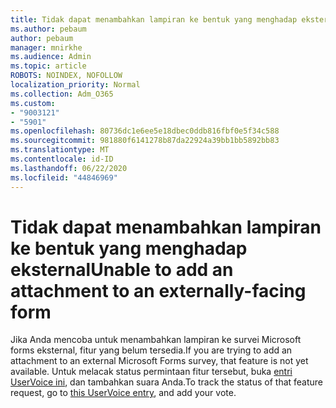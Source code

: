 ```yaml
---
title: Tidak dapat menambahkan lampiran ke bentuk yang menghadap eksternal
ms.author: pebaum
author: pebaum
manager: mnirkhe
ms.audience: Admin
ms.topic: article
ROBOTS: NOINDEX, NOFOLLOW
localization_priority: Normal
ms.collection: Adm_O365
ms.custom:
- "9003121"
- "5901"
ms.openlocfilehash: 80736dc1e6ee5e18dbec0ddb816fbf0e5f34c588
ms.sourcegitcommit: 981880f6141278b87da22924a39bb1bb5892bb83
ms.translationtype: MT
ms.contentlocale: id-ID
ms.lasthandoff: 06/22/2020
ms.locfileid: "44846969"
---
```

# <a name="unable-to-add-an-attachment-to-an-externally-facing-form"></a><span data-ttu-id="4f73e-102">Tidak dapat menambahkan lampiran ke bentuk yang menghadap eksternal</span><span class="sxs-lookup"><span data-stu-id="4f73e-102">Unable to add an attachment to an externally-facing form</span></span>

<span data-ttu-id="4f73e-103">Jika Anda mencoba untuk menambahkan lampiran ke survei Microsoft forms eksternal, fitur yang belum tersedia.</span><span class="sxs-lookup"><span data-stu-id="4f73e-103">If you are trying to add an attachment to an external Microsoft Forms survey, that feature is not yet available.</span></span> <span data-ttu-id="4f73e-104">Untuk melacak status permintaan fitur tersebut, buka [entri UserVoice ini](https://go.microsoft.com/fwlink/?linkid=2133069), dan tambahkan suara Anda.</span><span class="sxs-lookup"><span data-stu-id="4f73e-104">To track the status of that feature request, go to [this UserVoice entry](https://go.microsoft.com/fwlink/?linkid=2133069), and add your vote.</span></span>

